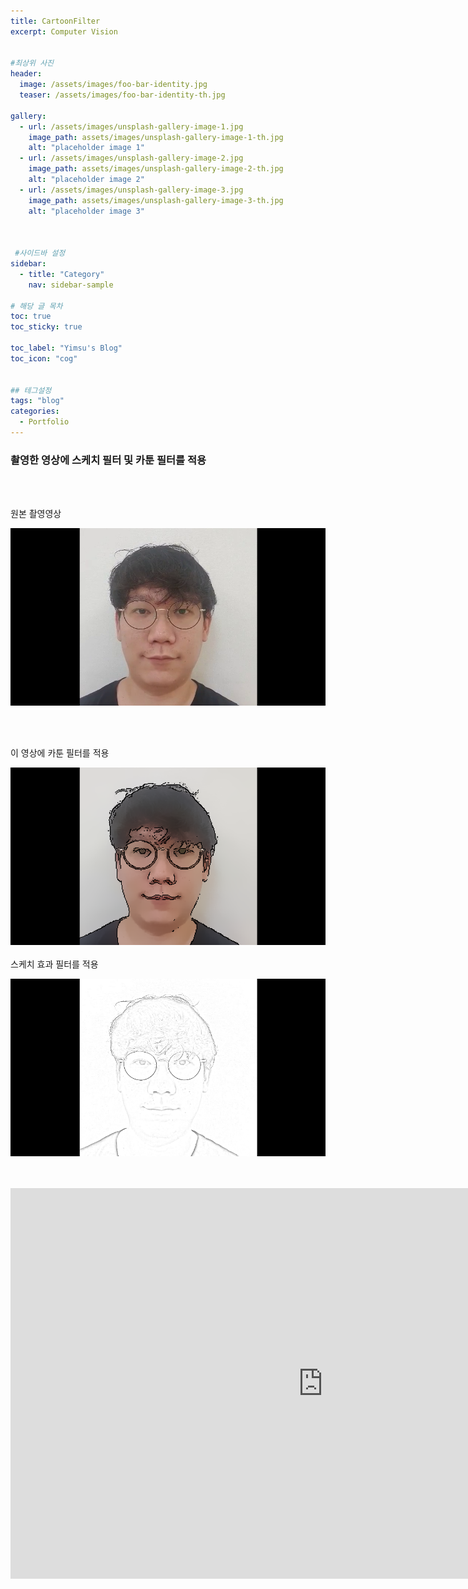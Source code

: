 ```yaml
---
title: CartoonFilter
excerpt: Computer Vision


#최상위 사진
header:
  image: /assets/images/foo-bar-identity.jpg
  teaser: /assets/images/foo-bar-identity-th.jpg

gallery:
  - url: /assets/images/unsplash-gallery-image-1.jpg
    image_path: assets/images/unsplash-gallery-image-1-th.jpg
    alt: "placeholder image 1"
  - url: /assets/images/unsplash-gallery-image-2.jpg
    image_path: assets/images/unsplash-gallery-image-2-th.jpg
    alt: "placeholder image 2"
  - url: /assets/images/unsplash-gallery-image-3.jpg
    image_path: assets/images/unsplash-gallery-image-3-th.jpg
    alt: "placeholder image 3"
    


 #사이드바 설정 
sidebar:
  - title: "Category"
    nav: sidebar-sample

# 해당 글 목차
toc: true
toc_sticky: true

toc_label: "Yimsu's Blog"
toc_icon: "cog"


## 테그설정
tags: "blog"
categories:
  - Portfolio
---
```


### 촬영한 영상에 스케치 필터 및 카툰 필터를 적용


<br/>
<br/>

원본 촬영영상
<br/>

![image](/assets/images/portfolio/filter1.png)

<br/>
<br/>


이 영상에 카툰 필터를 적용
<br/>

![image](/assets/images/portfolio/filter3.png)
<br/>
<br/>
스케치 효과 필터를 적용
<br/>

![image](/assets/images/portfolio/filter2.png)

<br/>
<br/>

<iframe width="1000" height="625" src="https://www.youtube.com/embed/xhdgWll1ggg" frameborder="0" allow="accelerometer; autoplay; encrypted-media; gyroscope; picture-in-picture" allowfullscreen></iframe>